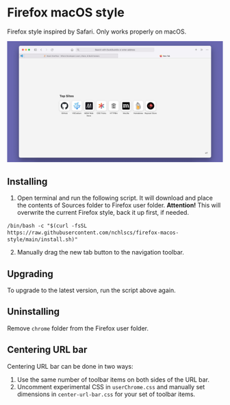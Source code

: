 # Firefox macOS style
Firefox style inspired by Safari. Only works properly on macOS.

![Preview](https://raw.githubusercontent.com/nchlscs/firefox-macos-style/main/Preview.jpg)

## Installing

1. Open terminal and run the following script. It will download and place the contents of Sources folder to Firefox user folder. **Attention!** This will overwrite the current Firefox style, back it up first, if needed.

```
/bin/bash -c "$(curl -fsSL https://raw.githubusercontent.com/nchlscs/firefox-macos-style/main/install.sh)"
```

2. Manually drag the new tab button to the navigation toolbar.

## Upgrading

To upgrade to the latest version, run the script above again.

## Uninstalling

Remove `chrome` folder from the Firefox user folder.

## Centering URL bar

Centering URL bar can be done in two ways:

1. Use the same number of toolbar items on both sides of the URL bar.
1. Uncomment experimental CSS in `userChrome.css` and manually set dimensions in `center-url-bar.css` for your set of toolbar items.